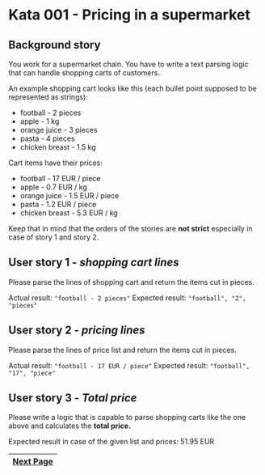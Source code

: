 # Kata 001 - Pricing in a supermarket

## Background story

You work for a supermarket chain. You have to write a text parsing logic that can handle shopping carts of customers.

An example shopping cart looks like this (each bullet point supposed to be represented as strings):
* football - 2 pieces
* apple  - 1 kg
* orange juice - 3 pieces
* pasta - 4 pieces
* chicken breast - 1.5 kg

Cart items have their prices:
* football - 17 EUR / piece
* apple - 0.7 EUR / kg
* orange juice - 1.5 EUR / piece
* pasta - 1.2 EUR / piece
* chicken breast - 5.3 EUR / kg

Keep that in mind that the orders of the stories are **not strict** especially in case of story 1 and story 2.

## User story 1 - *shopping cart lines*
Please parse the lines of shopping cart and return the items cut in pieces.

Actual result: `"football - 2 pieces"`
Expected result: `"football", "2", "pieces"`

## User story 2 - *pricing lines*
Please parse the lines of price list and return the items cut in pieces.

Actual result: `"football - 17 EUR / piece"`
Expected result: `"football", "17", "piece"`

## User story 3 - *Total price*
Please write a logic that is capable to parse shopping carts like the one above and calculates the **total price.**

Expected result in case of the given list and prices: 51.95 EUR

[Next Page](kata001-supermarket-pricing02.md) |
--------------------------------------------- |